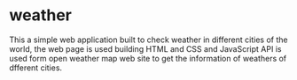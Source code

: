 # weather
This a simple web application built to check weather in different cities of the world, the web page is used building HTML and CSS and JavaScript
API is used form open weather map web site to get the information of weathers of dfferent cities.
